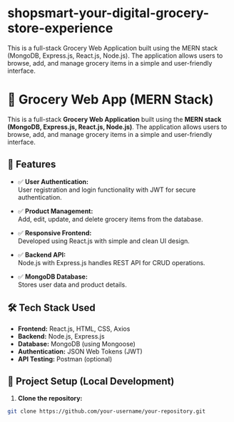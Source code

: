 # shopsmart-your-digital-grocery-store-experience
This is a full-stack Grocery Web Application built using the MERN stack (MongoDB, Express.js, React.js, Node.js). The application allows users to browse, add, and manage grocery items in a simple and user-friendly interface.
# 🛒 Grocery Web App (MERN Stack)

This is a full-stack **Grocery Web Application** built using the **MERN stack (MongoDB, Express.js, React.js, Node.js)**. The application allows users to browse, add, and manage grocery items in a simple and user-friendly interface.

## 📌 Features

- ✅ **User Authentication:**  
User registration and login functionality with JWT for secure authentication.

- ✅ **Product Management:**  
Add, edit, update, and delete grocery items from the database.

- ✅ **Responsive Frontend:**  
Developed using React.js with simple and clean UI design.

- ✅ **Backend API:**  
Node.js with Express.js handles REST API for CRUD operations.

- ✅ **MongoDB Database:**  
Stores user data and product details.

## 🛠️ Tech Stack Used

- **Frontend:** React.js, HTML, CSS, Axios
- **Backend:** Node.js, Express.js
- **Database:** MongoDB (using Mongoose)
- **Authentication:** JSON Web Tokens (JWT)
- **API Testing:** Postman (optional)

## 🚀 Project Setup (Local Development)

1. **Clone the repository:**
```bash
git clone https://github.com/your-username/your-repository.git
